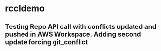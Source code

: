 # rccldemo

## Testing Repo API call with conflicts updated and pushed in AWS Workspace.  Adding second update forcing git_conflict